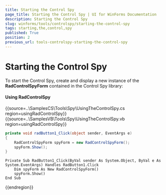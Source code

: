```yaml
---
title: Starting the Control Spy
page_title: Starting the Control Spy | UI for WinForms Documentation
description: Starting the Control Spy
slug: winforms/tools/controlspy/starting-the-control-spy
tags: starting,the,control,spy
published: True
position: 2
previous_url: tools-controlspy-starting-the-control-spy
---
```


# Starting the Control Spy

To start the Control Spy, create and display a new instance of the __RadControlSpyForm__ contained in the Control Spy library:

#### Using RadControlSpy

{{source=..\SamplesCS\Tools\Spy\UsingTheControlSpy.cs region=usingRadControlSpy}} 
{{source=..\SamplesVB\Tools\Spy\UsingTheControlSpy.vb region=usingRadControlSpy}} 

````C#
private void radButton1_Click(object sender, EventArgs e)
{
    RadControlSpyForm spyForm = new RadControlSpyForm();
    spyForm.Show();
}

````
````VB.NET
Private Sub RadButton1_Click(ByVal sender As System.Object, ByVal e As System.EventArgs) Handles RadButton1.Click
    Dim spyForm As New RadControlSpyForm()
    spyForm.Show()
End Sub

````

{{endregion}}
